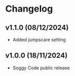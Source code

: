 # Changelog
## <cj>v1.1.0</c> <cb>(08/12/2024)</c>
* <cg>Added</c> jumpscare setting

## <cj>v1.0.0</c> <cb>(18/11/2024)</c>
* <cp>Soggy Code public release</c>
